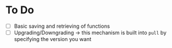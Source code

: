 # To Do
- [ ] Basic saving and retrieving of functions
- [ ] Upgrading/Downgrading -> this mechanism is built into `pull` by specifying the version you want
